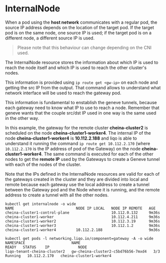 # InternalNode

When a pod using the **host network** communicates with a regular pod, the source IP address depends on the location of the target pod. If the target pod is on the same node, one source IP is used; if the target pod is on a different node, a different source IP is used.

> Please note that this behaviour can change depending on the CNI used.

The InternalNode resource stores the information about which IP is used to reach the node itself and which IP is used to reach the other cluster's nodes.

This information is provided using `ip route get <gw-ip>` on each node and getting the src IP from the output. That command allows to understand what network interface will be used to reach the gateway pod.

This information is fundamental to enstablish the geneve tunnels, because each gateway need to know what IP to use to reach a node. Remember that geneve wants that the couple src/dst IP used in one way is the same used in the other way.

In this example, the gateway for the remote cluster **cheina-cluster2** is scheduled on the node **cheina-cluster1-worker4**. The internal IP of the node **cheina-cluster1-worker4** is **10.112.2.188** and liqo is able to understand it running the command `ip route get 10.112.2.170` (where `10.112.2.170` is the IP address of pod of the Gateway) on the node **cheina-cluster1-worker4**.
The same command is executed for each of the other nodes to get the **remote IP** used by the Gateways to create a Geneve tunnel with each of the nodes of the cluster.

Note that the IPs defined in the InternalNode resources are valid for each of the gateways created in the cluster and they are divided into local and remote because each gateway use the local address to create a tunnel between the Gateway pod and the Node where it is running, and the remote address to create a tunnel with all the other nodes.

```
kubectl get internalnode -o wide
NAME                            NODE IP LOCAL   NODE IP REMOTE   AGE
cheina-cluster1-control-plane                   10.112.0.132     9m36s
cheina-cluster1-worker                          10.112.4.211     9m36s
cheina-cluster1-worker2                         10.112.3.19      9m36s
cheina-cluster1-worker3                         10.112.1.2       9m36s
cheina-cluster1-worker4         10.112.2.188                     9m36s
```

```
kubectl get pods -l networking.liqo.io/component=gateway -A -o wide
NAMESPACE                     NAME                                 READY   STATUS    IP             NODE
liqo-tenant-cheina-cluster2   gw-cheina-cluster2-c5bd76b56-7mxd4   3/3     Running   10.112.2.170   cheina-cluster1-worker4
```
